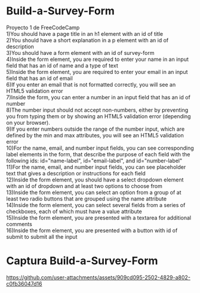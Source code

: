 # Build-a-Survey-Form
Proyecto 1 de FreeCodeCamp <br>
1)You should have a page title in an h1 element with an id of title <br>
2)You should have a short explanation in a p element with an id of description <br>
3)You should have a form element with an id of survey-form <br>
4)Inside the form element, you are required to enter your name in an input field that has an id of name and a type of text <br>
5)Inside the form element, you are required to enter your email in an input field that has an id of email <br>
6)If you enter an email that is not formatted correctly, you will see an HTML5 validation error <br>
7)Inside the form, you can enter a number in an input field that has an id of number <br>
8)The number input should not accept non-numbers, either by preventing you from typing them or by showing an HTML5 validation error (depending on your browser). <br>
9)If you enter numbers outside the range of the number input, which are defined by the min and max attributes, you will see an HTML5 validation error <br>
10)For the name, email, and number input fields, you can see corresponding label elements in the form, that describe the purpose of each field with the following ids: id="name-label",  id="email-label", and id="number-label" <br>
11)For the name, email, and number input fields, you can see placeholder text that gives a description or instructions for each field <br>
12)Inside the form element, you should have a select dropdown element with an id of dropdown and at least two options to choose from <br>
13)Inside the form element, you can select an option from a group of at least two radio buttons that are grouped using the name attribute <br>
14)Inside the form element, you can select several fields from a series of checkboxes, each of which must have a value attribute <br>
15)Inside the form element, you are presented with a textarea for additional comments<br>
16)Inside the form element, you are presented with a button with id of submit to submit all the input<br>

# Captura Build-a-Survey-Form
https://github.com/user-attachments/assets/909cd095-2502-4829-a802-c0fb36047d16

